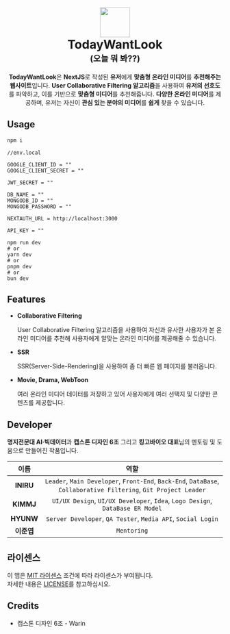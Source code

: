 <h1 align="center">
  <div>
    <img src="https://raw.githubusercontent.com/TodayWantLook/TWL-NextJS/a32f3cd37794bf49c0c47c7434a861d2fec8a857/public/Logo.svg" width=70/>
  </div>
  <a herf="https://todaywantlook.vercel.app">TodayWantLook</a>
  <br>
  <sub><sup><b>(오늘 뭐 봐??)</b></sup></sub>
  <br>
</h1>

<p align="center">
  <b>TodayWantLook</b>은 <b>NextJS</b>로 작성된 <b>유저</b>에게 <b>맞춤형 온라인 미디어</b>를 <b>추천해주는 웹사이트</b>입니다. <b>User Collaborative Filtering 알고리즘</b>을 사용하여 <b>유저의 선호도</b>를 파악하고, 이를 기반으로 <b>맞춤형 미디어</b>를 추천해줍니다. <b>다양한 온라인 미디어</b>를 제공하며, 유저는 자신이 <b>관심 있는 분야의 미디어</b>를 <b>쉽게</b> 찾을 수 있습니다.
</p>

## Usage
```bash
npm i
```

```dosini
//env.local

GOOGLE_CLIENT_ID = ""
GOOGLE_CLIENT_SECRET = ""

JWT_SECRET = ""

DB_NAME = ""
MONGODB_ID = ""
MONGODB_PASSWORD = ""

NEXTAUTH_URL = http://localhost:3000

API_KEY = ""
```

```
npm run dev
# or
yarn dev
# or
pnpm dev
# or
bun dev
```

## Features

- **Collaborative Filtering**

  User Collaborative Filtering 알고리즘을 사용하여 자신과 유사한 사용자가 본 온라인 미디어를 추천해 사용자에게 알맞는 온라인 미디어를 제공해줄 수 있습니다.

- **SSR**

  SSR(Server-Side-Rendering)을 사용하여 좀 더 빠른 웹 페이지를 불러옵니다.

- **Movie, Drama, WebToon**

  여러 온라인 미디어 데이터를 저장하고 있어 사용자에게 여러 선택지 및 다양한 콘텐츠를 제공합니다.

## Developer

<b>명지전문대 AI·빅데이터</b>과 <b>캡스톤 디자인 6조</b> 그리고 <b>킹고바이오 대표</b>님의 멘토링 및 도움으로 만들어진 작품입니다.

|이름|역할|
|:---:|:---:|
|**INIRU**|`Leader`, `Main Developer`, `Front-End`, `Back-End`, `DataBase`, `Collaborative Filtering`, `Git Project Leader`|
|**KIMMJ**|`UI/UX Design`, `UI/UX Developer`, `Idea`, `Logo Design`, `DataBase ER Model`|
|**HYUNW**|`Server Developer`, `QA Tester`, `Media API`, `Social Login`|
|**이준엽**|`Mentoring`|

## 라이센스

이 앱은 <a href="https://github.com/INIRU/TodayWantLook/TWL-NextJS/blob/main/LICENSE" target="_blank">MIT 라이센스</a> 조건에 따라 라이센스가 부여됩니다. <br>
자세한 내용은 [LICENSE](LICENSE)를 참고하십시오.

## Credits
- 캡스톤 디자인 6조 - Warin
